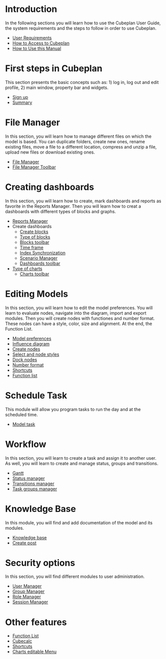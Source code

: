 
# Introduction
In the following sections you will learn how to use the Cubeplan User Guide, the system requirements and the steps to follow in order to use Cubeplan.

-   [User Requirements ](Pyplan/Introduction/Intro/#User-Requirements)
-   [How to Access to Cubeplan](Pyplan/Introduction/Intro/#how-to-access-cubeplan)
-   [How to Use this Manual](Pyplan/Introduction/Intro/#how-to-use-the-knowledge-base)

# First steps in Cubeplan  
This section presents the basic concepts such as: 1) log in, log out and edit profile, 2) main window, property bar and widgets.

-   [Sign up](/Pyplan/Introduction/Sign%20up)
-   [Summary](/2-Summary)

# File Manager  
In this section, you will learn how to manage different files on which the model is based. You can duplicate folders, create new ones, rename existing files, move a file to a different location, compress and unzip a file, upload new files or download existing ones.

-   [File Manager](Pyplan/2.%20Model%20Manager/File%20Manager/)
-   [File Manager Toolbar](Pyplan/2.%20Model%20Manager/File%20Manager%20Toolbar/)

# Creating dashboards  
In this section, you will learn how to create, mark dashboards and reports as favorite in the Reports Manager. Then you will learn how to creat a dashboards with different types of blocks and graphs.

-   [Reports Manager](Pyplan/4-Creating%20Dashboards/Report%20Manager/)
-   Create dashboards
    -   [Create blocks](Pyplan/4-Creating%20Dashboards/Create/Create%20Blocks/)
    -   [Type of blocks](Pyplan/4-Creating%20Dashboards/Create/Block%20Types/)
    -   [Blocks toolbar](Pyplan/4-Creating%20Dashboards/Create/Blocks%20Toolbar/)
    -   [Time frame](Pyplan/4-Creating%20Dashboards/Create/Timeframe/)
    -   [Index Synchronization](Pyplan/4-Creating%20Dashboards/Create/Index%20Sync/)
    -   [Scenario Manager](Pyplan/4-Creating%20Dashboards/Create/Scenario%20Manager/)
    -   [Dashboards toolbar](Pyplan/4-Creating%20Dashboards/Create/Dashboard%20Toolbar/)
-   [Type of charts](Pyplan/4-Creating%20Dashboards/Create/Types%20of%20Charts/)
    -   [Charts toolbar](Pyplan/4-Creating%20Dashboards/Create/Charts%20Toolbar/)

# Editing Models  
In this section, you will learn how to edit the model preferences. You will learn to evaluate nodes, navigate into the diagram, import and export modules. Then you will create nodes with functiones and number format. These nodes can have a style, color, size and alignment. At the end, the Function List.  

-   [Model preferences](http://www.cubeplat.com:8081/wiki/en/knowledge-base/model-preferences/)
-   [Influence diagram](http://www.cubeplat.com:8081/wiki/en/knowledge-base/influence-diagram/)
-   [Create nodes](http://www.cubeplat.com:8081/wiki/en/knowledge-base/create-nodes/)
-   [Select and node styles](http://www.cubeplat.com:8081/wiki/en/knowledge-base/select-node-styles/)
-   [Dock nodes](http://www.cubeplat.com:8081/wiki/en/knowledge-base/dock-nodes/)
-   [Number format](http://www.cubeplat.com:8081/wiki/en/knowledge-base/number-format-2/)
-   [Shortcuts](http://www.cubeplat.com:8081/wiki/en/knowledge-base/shortcuts-2/)
-   [Function list](http://www.cubeplat.com:8081/wiki/en/knowledge-base/function-list/)

# Schedule Task  
This module will allow you program tasks to run the day and at the scheduled time.

-   [Model task](http://www.cubeplat.com:8081/wiki/en/knowledge-base/model-tasks/)

# Workflow  
In this section, you will learn to create a task and assign it to another user. As well, you will learn to create and manage status, groups and transitions.

-   [Gantt](http://www.cubeplat.com:8081/wiki/en/knowledge-base/gantt-2/)
-   [Status manager](http://www.cubeplat.com:8081/wiki/en/knowledge-base/status-manager/)
-   [Transitions manager](http://www.cubeplat.com:8081/wiki/en/knowledge-base/transitions-manager/)
-   [Task groups manager](http://www.cubeplat.com:8081/wiki/en/knowledge-base/task-group-manager/)

# Knowledge Base  
In this module, you will find and add documentation of the model and its modules.

-   [Knowledge base](http://www.cubeplat.com:8081/wiki/en/knowledge-base/knowledge-base-2/)
-   [Create post](http://www.cubeplat.com:8081/wiki/en/knowledge-base/new-post/)

# Security options  
In this section, you will find different modules to user administration.

-   [User Manager](http://www.cubeplat.com:8081/wiki/en/knowledge-base/user-manager-2/)
-   [Group Manager](http://www.cubeplat.com:8081/wiki/en/knowledge-base/group-manager-2/)
-   [Role Manager](http://www.cubeplat.com:8081/wiki/en/knowledge-base/role-manager-2/)
-   [Session Manager](http://www.cubeplat.com:8081/wiki/en/knowledge-base/session-manager-2/)

# Other features
-   [Function List](http://www.cubeplat.com:8081/wiki/en/knowledge-base/function-list/)
-   [Cubecalc](http://www.cubeplat.com:8081/wiki/en/knowledge-base/cubecalc-installation-2/)
-   [Shortcuts](http://www.cubeplat.com:8081/wiki/en/knowledge-base/shortcuts-2/)
-   [Charts editable Menu](http://www.cubeplat.com:8081/wiki/en/knowledge-base/charts-editable-menu/)

<!--stackedit_data:
eyJoaXN0b3J5IjpbLTk0ODE1NzkxNCw5Mjg3MDgwNjAsLTM1MT
E3NDY5MiwxNjYyNjAyMTkwLDg4Mzc4MzM0NCwxNzc1MDk0NTI0
LDgxMzg0Mzg2NCwtMTY4NDEzMjA4OSwtMTU2NTk4MjEyMCwtMT
M3NTM1NTQ2LDgwMjAxMjIyOCwyMDkxNjkxNjYwLC01Mzc4NjU0
XX0=
-->